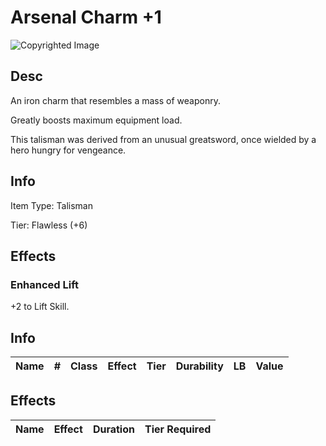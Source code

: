 # Arsenal Charm +1

![Copyrighted Image](ArsenalCharm+1.png)

## Desc

An iron charm that resembles a mass of weaponry.

Greatly boosts maximum equipment load.

This talisman was derived from an unusual greatsword, once wielded by a hero hungry for vengeance.

## Info

Item Type: Talisman

Tier: Flawless (+6)

## Effects

### Enhanced Lift

+2 to Lift Skill.


## Info

| Name | # | Class | Effect | Tier | Durability | LB | Value |
| :--: | :-: | :---: | :----: | :--: | :--------: | :-: | :---: |

## Effects

| Name | Effect | Duration | Tier Required |
| :--- | :----: | :------: | :-----------: |

